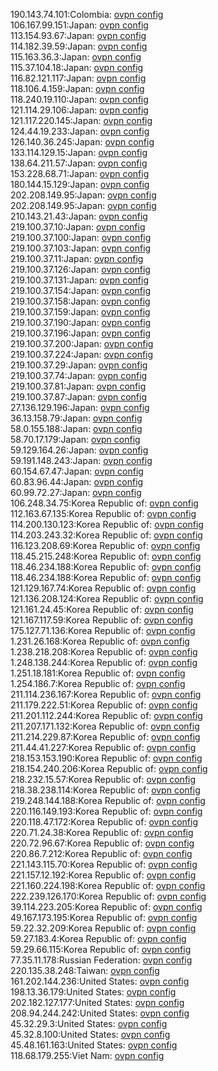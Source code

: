 190.143.74.101:Colombia: [ovpn config](vpn/190_143_74_101.ovpn)  
106.167.99.151:Japan: [ovpn config](vpn/106_167_99_151.ovpn)  
113.154.93.67:Japan: [ovpn config](vpn/113_154_93_67.ovpn)  
114.182.39.59:Japan: [ovpn config](vpn/114_182_39_59.ovpn)  
115.163.36.3:Japan: [ovpn config](vpn/115_163_36_3.ovpn)  
115.37.104.18:Japan: [ovpn config](vpn/115_37_104_18.ovpn)  
116.82.121.117:Japan: [ovpn config](vpn/116_82_121_117.ovpn)  
118.106.4.159:Japan: [ovpn config](vpn/118_106_4_159.ovpn)  
118.240.19.110:Japan: [ovpn config](vpn/118_240_19_110.ovpn)  
121.114.29.106:Japan: [ovpn config](vpn/121_114_29_106.ovpn)  
121.117.220.145:Japan: [ovpn config](vpn/121_117_220_145.ovpn)  
124.44.19.233:Japan: [ovpn config](vpn/124_44_19_233.ovpn)  
126.140.36.245:Japan: [ovpn config](vpn/126_140_36_245.ovpn)  
133.114.129.15:Japan: [ovpn config](vpn/133_114_129_15.ovpn)  
138.64.211.57:Japan: [ovpn config](vpn/138_64_211_57.ovpn)  
153.228.68.71:Japan: [ovpn config](vpn/153_228_68_71.ovpn)  
180.144.15.129:Japan: [ovpn config](vpn/180_144_15_129.ovpn)  
202.208.149.95:Japan: [ovpn config](vpn/202_208_149_95.ovpn)  
202.208.149.95:Japan: [ovpn config](vpn/202_208_149_95.ovpn)  
210.143.21.43:Japan: [ovpn config](vpn/210_143_21_43.ovpn)  
219.100.37.10:Japan: [ovpn config](vpn/219_100_37_10.ovpn)  
219.100.37.100:Japan: [ovpn config](vpn/219_100_37_100.ovpn)  
219.100.37.103:Japan: [ovpn config](vpn/219_100_37_103.ovpn)  
219.100.37.11:Japan: [ovpn config](vpn/219_100_37_11.ovpn)  
219.100.37.126:Japan: [ovpn config](vpn/219_100_37_126.ovpn)  
219.100.37.131:Japan: [ovpn config](vpn/219_100_37_131.ovpn)  
219.100.37.154:Japan: [ovpn config](vpn/219_100_37_154.ovpn)  
219.100.37.158:Japan: [ovpn config](vpn/219_100_37_158.ovpn)  
219.100.37.159:Japan: [ovpn config](vpn/219_100_37_159.ovpn)  
219.100.37.190:Japan: [ovpn config](vpn/219_100_37_190.ovpn)  
219.100.37.196:Japan: [ovpn config](vpn/219_100_37_196.ovpn)  
219.100.37.200:Japan: [ovpn config](vpn/219_100_37_200.ovpn)  
219.100.37.224:Japan: [ovpn config](vpn/219_100_37_224.ovpn)  
219.100.37.29:Japan: [ovpn config](vpn/219_100_37_29.ovpn)  
219.100.37.74:Japan: [ovpn config](vpn/219_100_37_74.ovpn)  
219.100.37.81:Japan: [ovpn config](vpn/219_100_37_81.ovpn)  
219.100.37.87:Japan: [ovpn config](vpn/219_100_37_87.ovpn)  
27.136.129.196:Japan: [ovpn config](vpn/27_136_129_196.ovpn)  
36.13.158.79:Japan: [ovpn config](vpn/36_13_158_79.ovpn)  
58.0.155.188:Japan: [ovpn config](vpn/58_0_155_188.ovpn)  
58.70.17.179:Japan: [ovpn config](vpn/58_70_17_179.ovpn)  
59.129.164.26:Japan: [ovpn config](vpn/59_129_164_26.ovpn)  
59.191.148.243:Japan: [ovpn config](vpn/59_191_148_243.ovpn)  
60.154.67.47:Japan: [ovpn config](vpn/60_154_67_47.ovpn)  
60.83.96.44:Japan: [ovpn config](vpn/60_83_96_44.ovpn)  
60.99.72.27:Japan: [ovpn config](vpn/60_99_72_27.ovpn)  
106.248.34.75:Korea Republic of: [ovpn config](vpn/106_248_34_75.ovpn)  
112.163.67.135:Korea Republic of: [ovpn config](vpn/112_163_67_135.ovpn)  
114.200.130.123:Korea Republic of: [ovpn config](vpn/114_200_130_123.ovpn)  
114.203.243.32:Korea Republic of: [ovpn config](vpn/114_203_243_32.ovpn)  
116.123.208.69:Korea Republic of: [ovpn config](vpn/116_123_208_69.ovpn)  
118.45.215.248:Korea Republic of: [ovpn config](vpn/118_45_215_248.ovpn)  
118.46.234.188:Korea Republic of: [ovpn config](vpn/118_46_234_188.ovpn)  
118.46.234.188:Korea Republic of: [ovpn config](vpn/118_46_234_188.ovpn)  
121.129.167.74:Korea Republic of: [ovpn config](vpn/121_129_167_74.ovpn)  
121.136.208.124:Korea Republic of: [ovpn config](vpn/121_136_208_124.ovpn)  
121.161.24.45:Korea Republic of: [ovpn config](vpn/121_161_24_45.ovpn)  
121.167.117.59:Korea Republic of: [ovpn config](vpn/121_167_117_59.ovpn)  
175.127.71.136:Korea Republic of: [ovpn config](vpn/175_127_71_136.ovpn)  
1.231.26.168:Korea Republic of: [ovpn config](vpn/1_231_26_168.ovpn)  
1.238.218.208:Korea Republic of: [ovpn config](vpn/1_238_218_208.ovpn)  
1.248.138.244:Korea Republic of: [ovpn config](vpn/1_248_138_244.ovpn)  
1.251.18.181:Korea Republic of: [ovpn config](vpn/1_251_18_181.ovpn)  
1.254.186.7:Korea Republic of: [ovpn config](vpn/1_254_186_7.ovpn)  
211.114.236.167:Korea Republic of: [ovpn config](vpn/211_114_236_167.ovpn)  
211.179.222.51:Korea Republic of: [ovpn config](vpn/211_179_222_51.ovpn)  
211.201.112.244:Korea Republic of: [ovpn config](vpn/211_201_112_244.ovpn)  
211.207.171.132:Korea Republic of: [ovpn config](vpn/211_207_171_132.ovpn)  
211.214.229.87:Korea Republic of: [ovpn config](vpn/211_214_229_87.ovpn)  
211.44.41.227:Korea Republic of: [ovpn config](vpn/211_44_41_227.ovpn)  
218.153.153.190:Korea Republic of: [ovpn config](vpn/218_153_153_190.ovpn)  
218.154.240.206:Korea Republic of: [ovpn config](vpn/218_154_240_206.ovpn)  
218.232.15.57:Korea Republic of: [ovpn config](vpn/218_232_15_57.ovpn)  
218.38.238.114:Korea Republic of: [ovpn config](vpn/218_38_238_114.ovpn)  
219.248.144.188:Korea Republic of: [ovpn config](vpn/219_248_144_188.ovpn)  
220.116.149.193:Korea Republic of: [ovpn config](vpn/220_116_149_193.ovpn)  
220.118.47.172:Korea Republic of: [ovpn config](vpn/220_118_47_172.ovpn)  
220.71.24.38:Korea Republic of: [ovpn config](vpn/220_71_24_38.ovpn)  
220.72.96.67:Korea Republic of: [ovpn config](vpn/220_72_96_67.ovpn)  
220.86.7.212:Korea Republic of: [ovpn config](vpn/220_86_7_212.ovpn)  
221.143.115.70:Korea Republic of: [ovpn config](vpn/221_143_115_70.ovpn)  
221.157.12.192:Korea Republic of: [ovpn config](vpn/221_157_12_192.ovpn)  
221.160.224.198:Korea Republic of: [ovpn config](vpn/221_160_224_198.ovpn)  
222.239.126.170:Korea Republic of: [ovpn config](vpn/222_239_126_170.ovpn)  
39.114.223.205:Korea Republic of: [ovpn config](vpn/39_114_223_205.ovpn)  
49.167.173.195:Korea Republic of: [ovpn config](vpn/49_167_173_195.ovpn)  
59.22.32.209:Korea Republic of: [ovpn config](vpn/59_22_32_209.ovpn)  
59.27.183.4:Korea Republic of: [ovpn config](vpn/59_27_183_4.ovpn)  
59.29.66.115:Korea Republic of: [ovpn config](vpn/59_29_66_115.ovpn)  
77.35.11.178:Russian Federation: [ovpn config](vpn/77_35_11_178.ovpn)  
220.135.38.248:Taiwan: [ovpn config](vpn/220_135_38_248.ovpn)  
161.202.144.236:United States: [ovpn config](vpn/161_202_144_236.ovpn)  
198.13.36.179:United States: [ovpn config](vpn/198_13_36_179.ovpn)  
202.182.127.177:United States: [ovpn config](vpn/202_182_127_177.ovpn)  
208.94.244.242:United States: [ovpn config](vpn/208_94_244_242.ovpn)  
45.32.29.3:United States: [ovpn config](vpn/45_32_29_3.ovpn)  
45.32.8.100:United States: [ovpn config](vpn/45_32_8_100.ovpn)  
45.48.161.163:United States: [ovpn config](vpn/45_48_161_163.ovpn)  
118.68.179.255:Viet Nam: [ovpn config](vpn/118_68_179_255.ovpn)  
